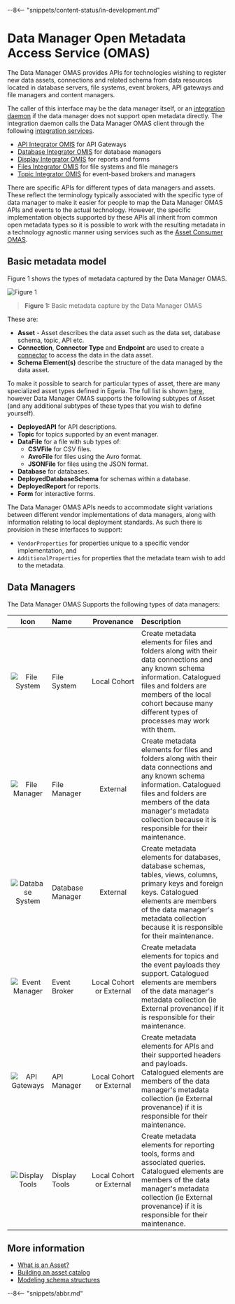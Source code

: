 <!-- SPDX-License-Identifier: CC-BY-4.0 -->
<!-- Copyright Contributors to the Egeria project. -->

--8<-- "snippets/content-status/in-development.md"

# Data Manager Open Metadata Access Service (OMAS)

The Data Manager OMAS provides APIs for technologies wishing to register new data assets, connections and related schema from data resources located in database servers, file systems, event brokers, API gateways and file managers and content managers.

The caller of this interface may be the data manager itself, or an [integration daemon](./concepts/integration-daemon) if the data manager does not support open metadata directly.
The integration daemon calls the Data Manager OMAS client through the following
[integration services](./services/omis).

* [API Integrator OMIS](./services/omis/api-integrator/overview) for API Gateways
* [Database Integrator OMIS](./services/omis/database-integrator/overview) for database managers
* [Display Integrator OMIS](./services/omis/display-integrator/overview) for reports and forms
* [Files Integrator OMIS](./services/omis/files-integrator/overview) for file systems and file managers
* [Topic Integrator OMIS](./services/omis/topic-integrator/overview) for event-based brokers and managers

There are specific APIs for different types of data managers and assets.  These reflect
the terminology typically associated with the specific type of data manager to make it easier
for people to map the Data Manager OMAS APIs and events to the actual technology.
However, the specific implementation objects supported by these APIs all inherit from common
open metadata types so it is possible to work with the resulting metadata in a technology
agnostic manner using services such as the [Asset Consumer OMAS](./services/omas/asset-consumer/overview).

## Basic metadata model

Figure 1 shows the types of metadata captured by the Data Manager OMAS.

![Figure 1](docs/basic-model.png)
> **Figure 1:** Basic metadata capture by the Data Manager OMAS

These are:

* **Asset** - Asset describes the data asset such as the data set, database schema, topic, API etc.
* **Connection**, **Connector Type** and **Endpoint** are used to create a [connector](./concepts/connector)
to access the data in the data asset.
* **Schema Element(s)** describe the structure of the data managed by the data asset.

To make it possible to search for particular types of asset, there are many specialized asset types defined in Egeria.
The full list is shown [here](../docs/concepts/assets), however Data Manager OMAS supports
the following subtypes of Asset (and any additional subtypes of these types that you wish to define yourself).

* **DeployedAPI** for API descriptions.
* **Topic** for topics supported by an event manager.
* **DataFile** for a file with sub types of:
   * **CSVFile** for CSV files.
   * **AvroFile** for files using the Avro format.
   * **JSONFile** for files using the JSON format.
* **Database** for databases.
* **DeployedDatabaseSchema** for schemas within a database.
* **DeployedReport** for reports.
* **Form** for interactive forms.


The Data Manager OMAS APIs needs to accommodate slight variations between different vendor
implementations of data managers, along with information relating to local deployment standards.
As such there is provision in these interfaces to support:

* `VendorProperties` for properties unique to a specific vendor implementation, and
* `AdditionalProperties` for properties that the metadata team wish to add to the metadata.

## Data Managers

The Data Manager OMAS Supports the following types of data managers:

| Icon                                   | Name     | Provenance | Description |
| :----------------------------------:   | :---------- | :------------------------------------------------------: | :---------- |
| ![File System](file-system.svg)   | File System | Local Cohort | Create metadata elements for files and folders along with their data connections and any known schema information. Catalogued files and folders are members of the local cohort because many different types of processes may work with them. |
| ![File Manager](file-manager.svg) | File Manager | External  | Create metadata elements for files and folders along with their data connections and any known schema information. Catalogued files and folders are members of the data manager's metadata collection because it is responsible for their maintenance.|
| ![Database System](database-server.svg) | Database Manager | External | Create metadata elements for databases, database schemas, tables, views, columns, primary keys and foreign keys. Catalogued elements are members of the data manager's metadata collection because it is responsible for their maintenance.|
| ![Event Manager](event-broker.svg) | Event Broker | Local Cohort or External | Create metadata elements for topics and the event payloads they support. Catalogued elements are members of the data manager's metadata collection (ie External provenance) if it is responsible for their maintenance.|
| ![API Gateways](api-gateway.svg) | API Manager | Local Cohort or External | Create metadata elements for APIs and their supported headers and payloads. Catalogued elements are members of the data manager's metadata collection (ie External provenance) if it is responsible for their maintenance.|
| ![Display Tools](display-tools.svg) | Display Tools | Local Cohort or External | Create metadata elements for reporting tools, forms and associated queries. Catalogued elements are members of the data manager's metadata collection (ie External provenance) if it is responsible for their maintenance.|


## More information

* [What is an Asset?](./concepts/asset)
* [Building an asset catalog](./metadata-manager)
* [Modeling schema structures](./guides/developer/mapping-technology/modelling-schemas)


--8<-- "snippets/abbr.md"
